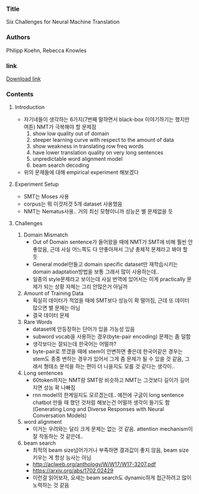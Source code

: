 ### Title
Six Challenges for Neural Machine Translation

### Authors
Philipp Koehn, Rebecca Knowles

### link
[Download link](http://aclweb.org/anthology/W/W17/W17-3204.pdf)

### Contents
1. Introduction
    - 자기네들이 생각하는 6가지(7번째 말하면서 black-box 이야기하기는 했지만 여튼) NMT가 극복해야 할 문제점
        1. show low quality out of domain
        1. steeper learning curve with respect to the amount of data
        1. show weakness in translating row freq words
        1. have lower translation quality on very long sentences
        1. unpredictable word alignment model
        1. beam search decoding
    - 위의 문제들에 대해 empirical experiment 해보겠다
    
1. Experiment Setup
    - SMT는 Moses 사용
    - corpus는 뭐 이것저것 5개 dataset 사용했음
    - NMT는 Nematus사용.. 거의 최신 모형이니까 성능은 별 문제없을 듯
    
1. Challenges
    1. Domain Mismatch
        - Out of Domain sentence가 들어왔을 때에 NMT가 SMT에 비해 훨씬 안좋았음, 근데 사실 어느쪽도 다 안좋아져서 그냥 총체적 문제라고 봐야 할 듯
        - General model만들고 domain specific dataset만 재학습시키는 domain adaptation방법을 보통 그래서 많이 사용하는데.. 
        - 일종의 style문제라고 보이는데 사실 번역에 있어서는 이게 practically 문제가 되는 상황 자체는 그리 안많은거 아닐까
    1. Amount of Training Data
        - 획실히 데이터가 적었을 때에 SMT보다 성능이 확 떨어짐, 근데 또 데이터 많으면 별 문제는 아님
        - 결국 데이터 문제
    1. Rare Words
        - dataset에 안등장하는 단어가 있을 가능성 있음
        - subword vocab을 사용하는 경우(byte-pair encoding) 문제는 좀 덜함
        - 생각보다는 잘되는데 한국어는 어떨까?
        - byte-pair로 쪼갰을 때에 stem이 안변하면 좋은데 한국어같은 경우는 stem도 종종 변하는 경우가 있어서 그게 좀 문제가 될 수 있을 것 같음, 그래서 형태소 분석을 하는 편이 더 나을지도 모를 것 같다는 생각이..
    1. Long sentences
        - 60token까지는 NMT랑 SMT랑 비슷하고 NMT는 그것보다 길이가 길어지면 성능 확 나빠짐
        - rnn model의 한계일지도 모르겠는데.. 예전에 구글이 long sentence chatbot 만들 때 했던 것처럼 해보는건 어떨까 생각이 들기도 함 (Generating Long and Diverse Responses with Neural Conversation Models)
    1. word alignment
        - 이거는 우려와는 달리 크게 문제는 없는 것 같음. attention mechanism이 잘 작동하는 것 같은데..
    1. beam search
        - 최적의 beam size넘어가거나 부족하면 결과값이 좋지 않음, beam size 키우는 게 항상 능사는 아님
        - http://aclweb.org/anthology/W/W17/W17-3207.pdf
        - https://arxiv.org/abs/1702.02429
        - 이런걸 읽어보자, 요새는 beam search도 dynamic하게 접근하려고 많이 노력하는 것 같음